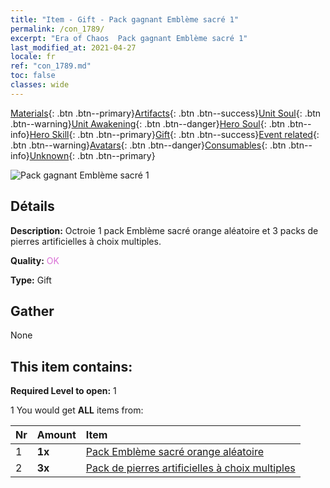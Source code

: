```yaml
---
title: "Item - Gift - Pack gagnant Emblème sacré 1"
permalink: /con_1789/
excerpt: "Era of Chaos  Pack gagnant Emblème sacré 1"
last_modified_at: 2021-04-27
locale: fr
ref: "con_1789.md"
toc: false
classes: wide
---
```

 [Materials](/ItemsFR/){: .btn .btn--primary}[Artifacts](/ItemsFR/Artifacts/){: .btn .btn--success}[Unit Soul](/ItemsFR/UnitSoul/){: .btn .btn--warning}[Unit Awakening](/ItemsFR/UnitAwakening/){: .btn .btn--danger}[Hero Soul](/ItemsFR/HeroSoul/){: .btn .btn--info}[Hero Skill](/ItemsFR/HeroSkill/){: .btn .btn--primary}[Gift](/ItemsFR/Gift/){: .btn .btn--success}[Event related](/ItemsFR/Events/){: .btn .btn--warning}[Avatars](/ItemsFR/Avatars/){: .btn .btn--danger}[Consumables](/ItemsFR/Consumables/){: .btn .btn--info}[Unknown](/ItemsFR/Unknown/){: .btn .btn--primary}

 ![Pack gagnant Emblème sacré 1](/images/t/i_907411.png)

## Détails
 **Description:** Octroie 1 pack Emblème sacré orange aléatoire et 3 packs de pierres artificielles à choix multiples.

 **Quality:** <span style="color: #DA70D6">OK</span>

 **Type:** Gift

## Gather

  None

## This item contains:

 **Required Level to open:** 1

 1 You would get **ALL** items  from:

  | Nr | Amount |     Item    |
  |:---|:-------|:------------|
  | 1 |  **1x** | [Pack Emblème sacré orange aléatoire](/ItemsFR/con_1794/) |  | 
  | 2 |  **3x** | [Pack de pierres artificielles à choix multiples](/ItemsFR/con_1480/) |  | 
